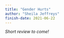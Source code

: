 ```yaml
---
title: "Gender Hurts"
author: "Sheila Jeffreys"
finish-date: 2021-06-22
---
```


_Short review to come!_
